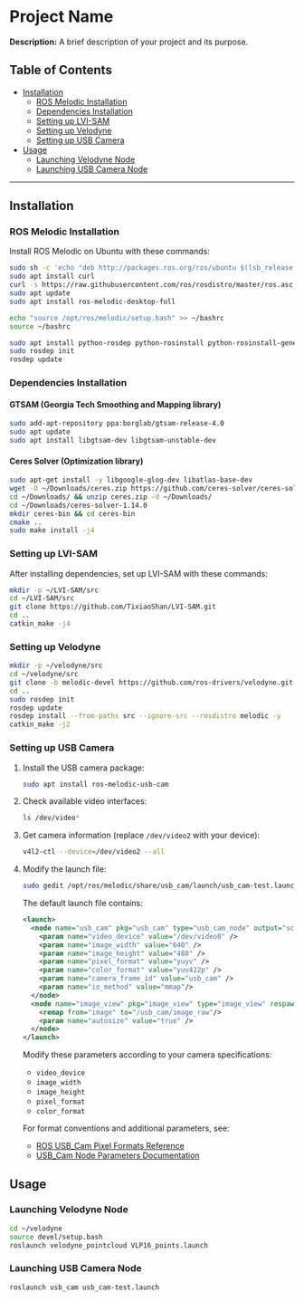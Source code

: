 # Project Name

**Description:** A brief description of your project and its purpose.

## Table of Contents
- [Installation](#installation)
  - [ROS Melodic Installation](#ros-melodic-installation)
  - [Dependencies Installation](#dependencies-installation)
  - [Setting up LVI-SAM](#setting-up-lvi-sam)
  - [Setting up Velodyne](#setting-up-velodyne)
  - [Setting up USB Camera](#setting-up-usb-camera)
- [Usage](#usage)
  - [Launching Velodyne Node](#launching-velodyne-node)
  - [Launching USB Camera Node](#launching-usb-camera-node)

---

## Installation

### ROS Melodic Installation

Install ROS Melodic on Ubuntu with these commands:

```bash
sudo sh -c 'echo "deb http://packages.ros.org/ros/ubuntu $(lsb_release -sc) main" > /etc/apt/sources.list.d/ros-latest.list'
sudo apt install curl
curl -s https://raw.githubusercontent.com/ros/rosdistro/master/ros.asc | sudo apt-key add -
sudo apt update
sudo apt install ros-melodic-desktop-full

echo "source /opt/ros/melodic/setup.bash" >> ~/bashrc
source ~/bashrc

sudo apt install python-rosdep python-rosinstall python-rosinstall-generator python-wstool build-essential
sudo rosdep init
rosdep update
```

### Dependencies Installation

#### GTSAM (Georgia Tech Smoothing and Mapping library)
```bash
sudo add-apt-repository ppa:borglab/gtsam-release-4.0
sudo apt update
sudo apt install libgtsam-dev libgtsam-unstable-dev
```

#### Ceres Solver (Optimization library)
```bash
sudo apt-get install -y libgoogle-glog-dev libatlas-base-dev
wget -O ~/Downloads/ceres.zip https://github.com/ceres-solver/ceres-solver/archive/1.14.0.zip
cd ~/Downloads/ && unzip ceres.zip -d ~/Downloads/
cd ~/Downloads/ceres-solver-1.14.0
mkdir ceres-bin && cd ceres-bin
cmake ..
sudo make install -j4
```

### Setting up LVI-SAM

After installing dependencies, set up LVI-SAM with these commands:

```bash
mkdir -p ~/LVI-SAM/src
cd ~/LVI-SAM/src
git clone https://github.com/TixiaoShan/LVI-SAM.git
cd ..
catkin_make -j4
```

### Setting up Velodyne

```bash
mkdir -p ~/velodyne/src
cd ~/velodyne/src
git clone -b melodic-devel https://github.com/ros-drivers/velodyne.git
cd ..
sudo rosdep init
rosdep update
rosdep install --from-paths src --ignore-src --rosdistro melodic -y
catkin_make -j2
```

### Setting up USB Camera

1. Install the USB camera package:
   ```bash
   sudo apt install ros-melodic-usb-cam
   ```

2. Check available video interfaces:
   ```bash
   ls /dev/video*
   ```

3. Get camera information (replace `/dev/video2` with your device):
   ```bash
   v4l2-ctl --device=/dev/video2 --all
   ```

4. Modify the launch file:
   ```bash
   sudo gedit /opt/ros/melodic/share/usb_cam/launch/usb_cam-test.launch
   ```

   The default launch file contains:
   ```xml
   <launch>
     <node name="usb_cam" pkg="usb_cam" type="usb_cam_node" output="screen" >
       <param name="video_device" value="/dev/video0" />
       <param name="image_width" value="640" />
       <param name="image_height" value="480" />
       <param name="pixel_format" value="yuyv" />
       <param name="color_format" value="yuv422p" />
       <param name="camera_frame_id" value="usb_cam" />
       <param name="io_method" value="mmap"/>
     </node>
     <node name="image_view" pkg="image_view" type="image_view" respawn="false" output="screen">
       <remap from="image" to="/usb_cam/image_raw"/>
       <param name="autosize" value="true" />
     </node>
   </launch>
   ```

   Modify these parameters according to your camera specifications:
   - `video_device`
   - `image_width`
   - `image_height` 
   - `pixel_format`
   - `color_format`

   For format conventions and additional parameters, see:
   - [ROS USB_Cam Pixel Formats Reference](http://wiki.ros.org/usb_cam#Pixel_formats.2Fencodings_reference)
   - [USB_Cam Node Parameters Documentation](http://wiki.ros.org/usb_cam/Old%20Versions)

## Usage

### Launching Velodyne Node
```bash
cd ~/velodyne
source devel/setup.bash
roslaunch velodyne_pointcloud VLP16_points.launch
```

### Launching USB Camera Node
```bash
roslaunch usb_cam usb_cam-test.launch
